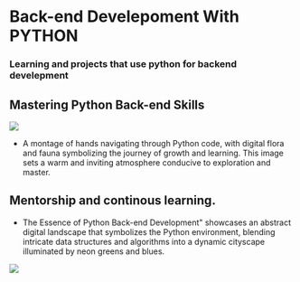 # Back-end Develepoment With PYTHON
### Learning and projects that use python for backend develepment
## Mastering Python Back-end Skills
<img src="https://www.freecodecamp.org/news/content/images/size/w1000/2024/02/image-72.png">

- A montage of hands navigating through Python code, with digital flora and fauna symbolizing the journey of growth and learning. This image sets a warm and inviting atmosphere conducive to exploration and master.

##  Mentorship and continous learning.

- The Essence of Python Back-end Development" showcases an abstract digital landscape that symbolizes the Python environment, blending intricate data structures and algorithms into a dynamic cityscape illuminated by neon greens and blues.

<img src="https://www.freecodecamp.org/news/content/images/size/w1000/2024/02/image-71.png">